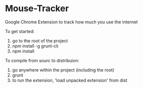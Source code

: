 # Mouse-Tracker
Google Chrome Extension to track how much you use the internet

To get started:
1. go to the root of the project
2. npm install -g grunt-cli
3. npm install

To compile from sourc to distribuion:
1. go anywhere within the project (including the root)
2. grunt
3. to run the extension, 'load unpacked extension' from dist
